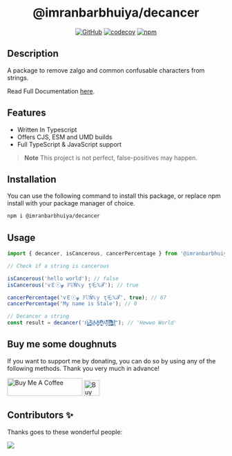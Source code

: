 <div align="center">

# @imranbarbhuiya/decancer

[![GitHub](https://img.shields.io/github/license/imranbarbhuiya/decancer)](https://github.com/imranbarbhuiya/decancer/blob/main/LICENSE)
[![codecov](https://codecov.io/gh/imranbarbhuiya/decancer/branch/main/graph/badge.svg?token=token)](https://codecov.io/gh/imranbarbhuiya/decancer)
[![npm](https://img.shields.io/npm/v/@imranbarbhuiya/decancer?color=crimson&logo=npm&style=flat-square)](https://www.npmjs.com/package/@imranbarbhuiya/decancer)

</div>

## Description

A package to remove zalgo and common confusable characters from strings.

Read Full Documentation [here](https://imranbarbhuiya.github.io/decancer).

## Features

-   Written In Typescript
-   Offers CJS, ESM and UMD builds
-   Full TypeScript & JavaScript support

> **Note**
> This project is not perfect, false-positives may happen.

## Installation

You can use the following command to install this package, or replace npm install with your package manager of choice.

```bash
npm i @imranbarbhuiya/decancer
```

## Usage

```ts
import { decancer, isCancerous, cancerPercentage } from '@imranbarbhuiya/decancer';

// Check if a string is cancerous

isCancerous('hello world'); // false
isCancerous('vＥⓡ𝔂 𝔽𝕌Ňℕｙ ţ乇𝕏𝓣'); // true

cancerPercentage('vＥⓡ𝔂 𝔽𝕌Ňℕｙ ţ乇𝕏𝓣', true); // 67
cancerPercentage('My name is Stale'); // 0

// Decancer a string
const result = decancer('Ḣ͚͇͎̰̙̗̹́͟e̞̪̫̣͖̱͍̻̲ͧ̌̀̚̚͘͜w̸̡͕̽̈̾ͬw̥̪͈̖̻ͭ̈́̽ͫ̈͘ơ̢̞ͭͣ̅̑ͭ͗̒̃ ̸͔̝̟̟̳̝͋̄ͥ̈͞W̸͍̬̎̊̎̑͆̐̀̕ò̰̙̺̋ͭ͗́̄̚͝r̪͈̹͈ͧ̅ͨ͛͋͛̃͒̌́l̴̡̰̰͇̪̘̱ͯ̈̓ͨ̕d͎͙̥̩̔̾ͦ̀͞'); // 'Hewwo World'
```

## Buy me some doughnuts

If you want to support me by donating, you can do so by using any of the following methods. Thank you very much in advance!

<a href="https://www.buymeacoffee.com/parbez" target="_blank"><img src="https://cdn.buymeacoffee.com/buttons/default-orange.png" alt="Buy Me A Coffee" height="41" width="174"></a>
<a href='https://ko-fi.com/Y8Y1CBIJH' target='_blank'><img height='36' style='border:0px;height:36px;' src='https://cdn.ko-fi.com/cdn/kofi4.png?v=3' border='0' alt='Buy Me a Coffee at ko-fi.com' /></a>

## Contributors ✨

Thanks goes to these wonderful people:

<a href="https://github.com/imranbarbhuiya/TagScript/graphs/contributors">
    <img src="https://contrib.rocks/image?repo=imranbarbhuiya/TagScript" />
</a>
